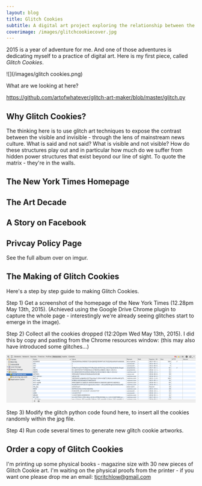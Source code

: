 ```yaml
---
layout: blog
title: Glitch Cookies
subtitle: A digital art project exploring the relationship between the visible and invisible in media.
coverimage: /images/glitchcookiecover.jpg 
---
```




2015 is a year of adventure for me. And one of those adventures is dedicating myself to a practice of digital art. Here is my first piece, called *Glitch Cookies*.

![](/images/glitch cookies.png)

What are we looking at here?

https://github.com/artofwhatever/glitch-art-maker/blob/master/glitch.py

## Why Glitch Cookies?

The thinking here is to use glitch art techniques to expose the contrast between the visible and invisible - through the lens of mainstream news culture. What is said and not said? What is visible and not visible? How do these structures play out and in particular how much do we suffer from hidden power structures that exist beyond our line of sight. To quote the matrix - they're in the walls.



## The New York Times Homepage

## The Art Decade

## A Story on Facebook

## Privcay Policy Page




See the full album over on imgur.

## The Making of Glitch Cookies

Here's a step by step guide to making Glitch Cookies.

Step 1) Get a screenshot of the homepage of the New York Times (12.28pm May 13th, 2015). (Achieved using the Google Drive Chrome plugin to capture the whole page - interestingly we're already seeing glitches start to emerge in the image).

Step 2) Collect all the cookies dropped (12:20pm Wed May 13th, 2015). I did this by copy and pasting from the Chrome resources window: (this may also have introduced some glitches...) 

![](/images/cookies.png)

Step 3) Modify the glitch python code found here, to insert all the cookies randomly within the jpg file.

Step 4) Run code several times to generate new glitch cookie artworks.

## Order a copy of Glitch Cookies

I'm printing up some physical books - magazine size with 30 new pieces of Glitch Cookie art. I'm waiting on the physical proofs from the printer - if you want one please drop me an email: <a href="mailto:tjcritchlow@gmail.com">tjcritchlow@gmail.com</a> 

